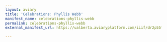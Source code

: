 ```yaml
---
layout: aviary
title: 'Celebrations: Phyllis Webb'
manifest_name: celebrations-phyllis-webb
permalink: celebrations-phyllis-webb
external_manifest_url: https://ualberta.aviaryplatform.com/iiif/dr2p55f88m/manifest

---
```

<!-- Add an essay or interpretive material below this line,
using HTML or markdown.  Do not modify this file above this line -->
